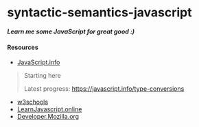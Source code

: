 # syntactic-semantics-javascript
***Learn me some JavaScript for great good :)***

#### Resources
* [JavaScript.info](https://javascript.info/intro)
> Starting here
> 
> Latest progress: https://javascript.info/type-conversions
* [w3schools](https://www.w3schools.com/js/default.asp)
* [LearnJavascript.online](https://learnjavascript.online/)
* [Developer.Mozilla.org](https://developer.mozilla.org/en-US/docs/Learn/JavaScript)
